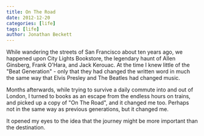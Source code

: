 ```yaml
---
title: On The Road
date: 2012-12-20
categories: [life]
tags: [life]
author: Jonathan Beckett
---
```


While wandering the streets of San Francisco about ten years ago, we happened upon City Lights Bookstore, the legendary haunt of Allen Ginsberg, Frank O'Hara, and Jack Kerouac. At the time I knew little of the "Beat Generation" - only that they had changed the written word in much the same way that Elvis Presley and The Beatles had changed music.

Months afterwards, while trying to survive a daily commute into and out of London, I turned to books as an escape from the endless hours on trains, and picked up a copy of "On The Road", and it changed me too. Perhaps not in the same way as previous generations, but it changed me.

It opened my eyes to the idea that the journey might be more important than the destination.